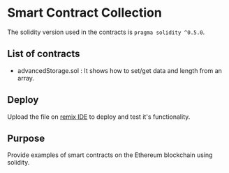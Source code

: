 # Smart Contract Collection

The solidity version used in the contracts is `pragma solidity ^0.5.0`.

## List of contracts

-   advancedStorage.sol : It shows how to set/get data and length from an array.

## Deploy

Upload the file on [remix IDE](https://remix.ethereum.org/#optimize=false&version=soljson-v0.5.1+commit.c8a2cb62.js) to deploy and test it's functionality.

## Purpose

Provide examples of smart contracts on the Ethereum blockchain using solidity.
